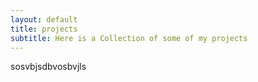 ```yaml
---
layout: default
title: projects
subtitle: Here is a Collection of some of my projects
---
```


sosvbjsdbvosbvjls
